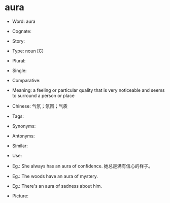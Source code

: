 # aura

- Word: aura
- Cognate: 
- Story: 

- Type: noun [C]
- Plural: 
- Single: 
- Comparative: 
- Meaning: a feeling or particular quality that is very noticeable and seems to surround a person or place
- Chinese: 气氛；氛围；气质
- Tags: 
- Synonyms: 
- Antonyms: 
- Similar: 
- Use: 
- Eg.: She always has an aura of confidence. 她总是满有信心的样子。
- Eg.: The woods have an aura of mystery.
- Eg.: There's an aura of sadness about him.
- Picture: 

